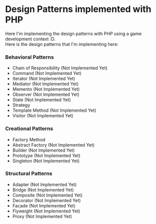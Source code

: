 # Design Patterns implemented with PHP

Here I'm implementing the design patterns with PHP using a game development context :D.<br />
Here is the design patterns that I'm implementing here:
### Behavioral Patterns
- Chain of Responsibility (Not Implemented Yet)
- Command (Not Implemented Yet)
- Iterator (Not Implemented Yet)
- Mediator (Not Implemented Yet)
- Memento (Not Implemented Yet)
- Observer (Not Implemented Yet)
- State (Not Implemented Yet)
- Strategy
- Template Method (Not Implemented Yet)
- Visitor (Not Implemented Yet)

### Creational Patterns
- Factory Method  
- Abstract Factory (Not Implemented Yet)
- Builder (Not Implemented Yet)
- Prototype (Not Implemented Yet)
- Singleton (Not Implemented Yet)

### Structural Patterns
- Adapter (Not Implemented Yet)
- Bridge (Not Implemented Yet)
- Composite (Not Implemented Yet)
- Decorator (Not Implemented Yet)
- Facade (Not Implemented Yet)
- Flyweight (Not Implemented Yet)
- Proxy (Not Implemented Yet)